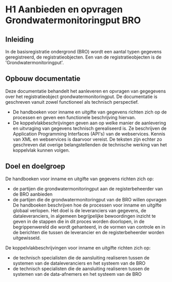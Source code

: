 # H1 Aanbieden en opvragen Grondwatermonitoringput BRO	

##	Inleiding
In de basisregistratie ondergrond (BRO) wordt een aantal typen gegevens geregistreerd, de registratieobjecten. Een van de registratieobjecten is de 'Grondwatermonitoringput'. 

##	Opbouw documentatie
Deze documentatie behandelt het aanleveren en opvragen van gegegevens over het registratieobject grondwatermonitoringput. 
De documentatie is geschreven vanuit zowel functioneel als technisch perspectief.
* De handboeken voor inname en uitgifte van gegevens richten zich op de processen en geven een functionele beschrijving hiervan.
* De koppelvlakbeschrijvingen geven aan op welke manier de aanlevering en uitvraging van gegevens technisch gerealiseerd is. 
Ze beschrijven de Application Programming Interfaces (API's) van de webservices. Kennis van XML en webservices is daarvoor vereist. 
De teksten zijn echter zo geschreven dat overige belangstellenden de technische werking van het koppelvlak kunnen volgen. 

## Doel en doelgroep

De handboeken voor inname en uitgifte van gegevens richten zich op:
* de partijen die grondwatermonitoringput aan de registerbeheerder van de BRO aanbieden
* de partijen die de grondwatermonitoringput van de BRO willen opvragen
De handboeken beschrijven hoe de processen voor inname en uitgifte globaal verlopen. Het doel is de leveranciers van gegevens, de dataleveranciers, in algemeen begrijpelijke bewoordingen inzicht te geven in de stappen die in dit proces worden doorlopen, in de begrippenwereld die wordt gehanteerd, in de vormen van controle en in de berichten die tussen de leverancier en de registerbeheerder worden uitgewisseld. 

De koppelvlakbeschrijvingen voor inname en uitgifte richten zich op:
* de technisch specialisten die de aansluiting realiseren tussen de systemen van de dataleveranciers en het systeem van de BRO
* de technisch specialisten die de aansluiting realiseren tussen de systemen van de data-afnemers en het systeem van de BRO
